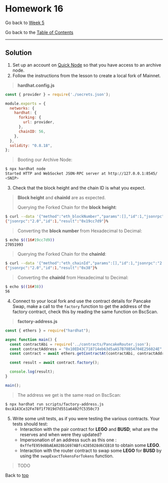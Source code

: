 # Homework 16

Go back to [Week 5](/Week%205/week-5-homeworks-solutions.md)

Go back to the [Table of Contents](/README.md)

---

## Solution

1. Set up an account on [Quick Node](https://www.quicknode.com/) so that you have access to an archive node.
2. Follow the instructions from the lesson to create a local fork of Mainnet.
>**hardhat.config.js**

```javascript
const { provider } = require('./secrets.json');

module.exports = {
  networks: {
    hardhat: {
      forking: {
        url: provider,
      },
      chainID: 56,
    },
  },
  solidity: "0.8.18",
};
```

> Booting our Archive Node:

```bash
$ npx hardhat node
Started HTTP and WebSocket JSON-RPC server at http://127.0.0.1:8545/
<SNIP>
```

3. Check that the block height and the chain ID is what you expect.
> **Block height** and **chainId** are as expected.
>
>Querying the Forked Chain for the **block height**:

```bash
$ curl --data '{"method":"eth_blockNumber","params":[],"id":1,"jsonrpc":"2.0"}' -H "Content-Type: application/json" -X POST localhost:8545 
{"jsonrpc":"2.0","id":1,"result":"0x19cc7d9"}%
```
>Converting the **block number** from Hexadecimal to Decimal:

```bash
$ echo $((16#19cc7d9))
27051993
```

>Querying the Forked Chain for the **chainId**:

```bash
$ curl --data '{"method":"eth_chainId","params":[],"id":1,"jsonrpc":"2.0"}' -H "Content-Type: application/json" -X POST localhost:8545
{"jsonrpc":"2.0","id":1,"result":"0x38"}%
```

>Converting the **chainId** from Hexadecimal to Decimal:

```bash
$ echo $((16#38))  
56
```

4. Connect to your local fork and use the contract details for Pancake Swap, make a call to the `factory` function to get the address of the factory contract, check this by reading the same function on BscScan.
>**factory-address.js**
```javascript
const { ethers } = require("hardhat");

async function main() {
  const contractAbi = require('../contracts/PancakeRouter.json');
  const contractAddress = "0x10ED43C718714eb63d5aA57B78B54704E256024E";
  const contract = await ethers.getContractAt(contractAbi, contractAddress);

  const result = await contract.factory();

  console.log(result);
}

main();
```
>The address we get is the same read on BscScan:

```bash
$ npx hardhat run scripts/factory-address.js
0xcA143Ce32Fe78f1f7019d7d551a6402fC5350c73
```

5. Write some unit tests, as if you were testing the various contracts. Your tests should test:
    - Interaction with the pair contract for **LEGO** and **BUSD**; what are the reserves and when were they updated?
    - Impersonation of an address such as this one : `0xffefE959d8bAEA028b1697ABfc4285028d6CEB10`
    to obtain some **LEGO**.
    - Interaction with the router contract to swap some **LEGO** for **BUSD**
    by using the `swapExactTokensForTokens` function.
>TODO

Back to [top](#homework-16)